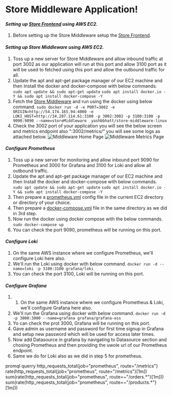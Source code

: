 # Store Middleware Application!

#### _Setting up [Store Frontend](https://github.com/yashbhatt1304/StoreFrontend/blob/main/README.md) using AWS EC2._
1. Before setting up the Store Middleware setup the [Store Frontend](https://github.com/yashbhatt1304/StoreFrontend/blob/main/README.md).

#### _Setting up Store Middleware using AWS EC2._
1. Toss up a new server for Store Middleware and allow inbound traffic at port 3002 as our application will run at this port and allow 3100 port as it will be used to fetched using this port and allow the outbound traffic for all.
2. Update the apt and apt-get package manager of our EC2 machine and then Install the docker and docker-compose with below commands.
```sudo apt update && sudo apt-get update```
```sudo apt install docker.io -Y && sudo apt install docker-compose -Y```
3. Fetch the [Store Middleware](https://hub.docker.com/repository/docker/yashbbhatt/store-middleware-linux/general) and run using the docker using below command.
```sudo docker run -d -e PORT=3002 -e ORIGIN=http://54.174.165.94:4000 -e LOKI_HOST=http://34.207.114.61:3100 -p 3002:3002 -p 3100:3100 -p 9090:9090 --name=storeMiddleware  yashbbhatt/store-middleware-linux```
4. Check the 3002 port of your application you will see the below screen and metrics endpoint also "<ip-address>:3002/metrics/" you will see some logs as attached below.
![Middleware Home Page](./Snapshots/middleware_homepage.png)
![Middleware Metrics Page](./Snapshots/middleware_metrics_page.png)

#### _Configure Prometheus_
1. Toss up a new server for monitoring and allow inbound port 9090 for Prometheus and 3000 for Grafana and 3100 for Loki and allow all outbound traffic.
2. Update the apt and apt-get package manager of our EC2 machine and then Install the docker and docker-compose with below commands.
```sudo apt update && sudo apt-get update```
```sudo apt install docker.io -Y && sudo apt install docker-compose -Y```
3. Then prepare a [prometheus.yml](./prometheus.yml) config file in the current EC2 directory or directory of your choice.
4. Then prepare a [docker-compose.yml](./docker-compose.yml) file in the same directory as we did in 3rd step.
5. Now run the docker using docker compose with the below commands.
```sudo docker-compose up```
6. You can check the port 9090, prometheus will be running on this port.

#### _Configure Loki_
1. On the same AWS instance where we configure Prometheus, we'll configure Loki here also.
2. We'll run the Loki using docker with below command.
```docker run -d --name=loki -p 3100:3100 grafana/loki```
3. You can check the port 3100, Loki will be running on this port.

#### _Configure Grafana_
1. 1. On the same AWS instance where we configure Prometheus & Loki, we'll configure Grafana here also.
2. We'll run the Grafana using docker with below command.
```docker run -d -p 3000:3000 --name=grafana grafana/grafana-oss```
3. Yo can check the prot 3000, Grafana will be running on this port.
4. Gave admin as username and password for first time signup in Grafana and setup new password which will be used for access later times.
5. Now add Datasource in grafana by navigating to Datasource section and chosing Prometheus and then providing the uwole url of our Prometheus endpoint.
6. Same we do for Loki also as we did in step 5 for prometheus.

promql querry 
http_requests_total{job="prometheus", route="/metrics"}
rate(http_requests_total{job="prometheus", route="/metrics"}[1m])
sum(rate(http_requests_total{job="prometheus", route=~"/orders.*"}[1m]))
sum(rate(http_requests_total{job="prometheus", route=~"/products.*"}[1m]))
